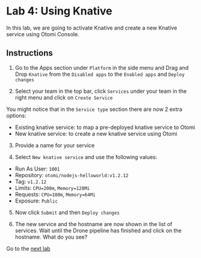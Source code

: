 # Lab 4: Using Knative

In this lab, we are going to activate Knative and create a new Knative service using Otomi Console.

## Instructions

1. Go to the Apps section under `Platform` in the side menu and Drag and Drop `Knative` from the `Disabled apps` to the `Enabled apps` and `Deploy changes`

2. Select your team in the top bar, click `Services` under your team in the right menu and click on `Create Service`

You might notice that in the `Service type` section there are now 2 extra options:

- Existing knative service: to map a pre-deployed knative service to Otomi
- New knative service: to create a new knative service using Otomi

3. Provide a name for your service

4. Select `New knative service` and use the following values:

- Run As User: `1001`
- Repository: `otomi/nodejs-helloworld:v1.2.12`
- Tag: `v1.2.12`
- Limits: `CPU=200m`, `Memory=128Mi`
- Requests: `CPU=100m`, `Memory=64Mi`
- Exposure: `Public`

5. Now click `Submit` and then `Deploy changes`

6. The new service and the hostname are now shown in the list of services. Wait until the Drone pipeline has finished and click on the hostname. What do you see?

Go to the [next lab](../05-harbor/README.md)
